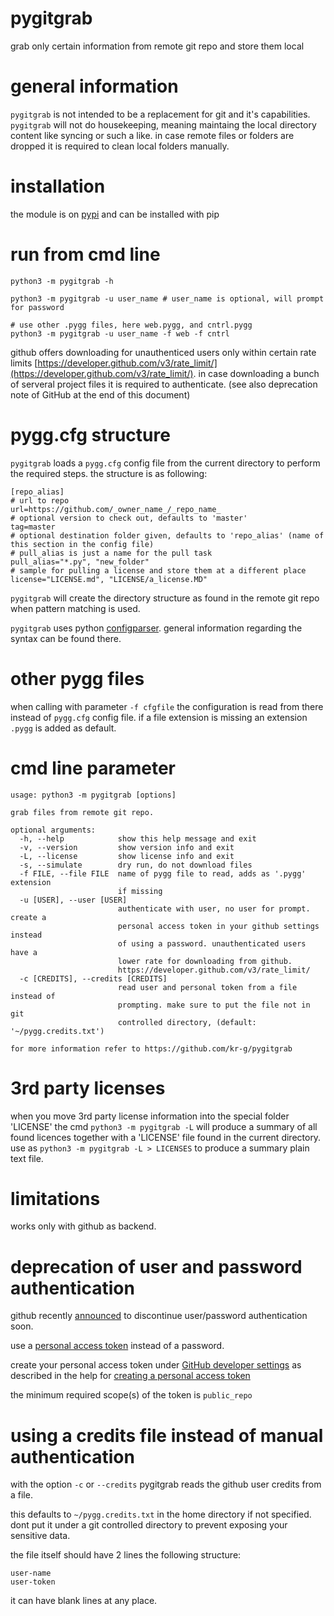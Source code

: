 
# pygitgrab 

grab only certain information from remote git repo and store them local

# general information

`pygitgrab` is not intended to be a replacement for git and it's capabilities.
`pygitgrab` will not do housekeeping, meaning maintaing the local directory content like syncing or such a like.
in case remote files or folders are dropped it is required to clean local folders manually.

# installation

the module is on [pypi](https://pypi.org/kr-g/pygitgrab) and can be installed with pip

# run from cmd line

    python3 -m pygitgrab -h
    
    python3 -m pygitgrab -u user_name # user_name is optional, will prompt for password
    
    # use other .pygg files, here web.pygg, and cntrl.pygg
    python3 -m pygitgrab -u user_name -f web -f cntrl   
    
    
github offers downloading for unauthenticed users only within certain rate limits [https://developer.github.com/v3/rate_limit/](https://developer.github.com/v3/rate_limit/).
in case downloading a bunch of serveral project files it is required to authenticate. (see also deprecation note of GitHub at the end of this document)


# pygg.cfg structure

`pygitgrab` loads a `pygg.cfg` config file from the current directory to perform the required steps.
the structure is as following:

    [repo_alias]
    # url to repo
    url=https://github.com/_owner_name_/_repo_name_
    # optional version to check out, defaults to 'master'
    tag=master
    # optional destination folder given, defaults to 'repo_alias' (name of this section in the config file)
    # pull_alias is just a name for the pull task
    pull_alias="*.py", "new_folder"
    # sample for pulling a license and store them at a different place
    license="LICENSE.md", "LICENSE/a_license.MD"
    

`pygitgrab` will create the directory structure as found in the remote git repo when pattern matching is used.

`pygitgrab` uses python [configparser](https://docs.python.org/3/library/configparser.html).
general information regarding the syntax can be found there.

# other pygg files

when calling with parameter `-f cfgfile` the configuration is read from there instead of `pygg.cfg` config file.
if a file extension is missing an extension `.pygg` is added as default.


# cmd line parameter

    usage: python3 -m pygitgrab [options]

    grab files from remote git repo.

    optional arguments:
      -h, --help            show this help message and exit
      -v, --version         show version info and exit
      -L, --license         show license info and exit
      -s, --simulate        dry run, do not download files
      -f FILE, --file FILE  name of pygg file to read, adds as '.pygg' extension
                            if missing
      -u [USER], --user [USER]
                            authenticate with user, no user for prompt. create a
                            personal access token in your github settings instead
                            of using a password. unauthenticated users have a
                            lower rate for downloading from github.
                            https://developer.github.com/v3/rate_limit/
      -c [CREDITS], --credits [CREDITS]
                            read user and personal token from a file instead of
                            prompting. make sure to put the file not in git
                            controlled directory, (default: '~/pygg.credits.txt')

    for more information refer to https://github.com/kr-g/pygitgrab


# 3rd party licenses

when you move 3rd party license information into the special folder 'LICENSE' the cmd `python3 -m pygitgrab -L` will produce a summary of all found licences together with a 'LICENSE' file found in the current directory. use as `python3 -m pygitgrab -L > LICENSES` to produce a summary plain text file.


# limitations

works only with github as backend.


# deprecation of user and password authentication 

github recently [announced](https://developer.github.com/changes/2019-11-05-deprecated-passwords-and-authorizations-api/) to discontinue user/password authentication soon.

use a [personal access token](https://developer.github.com/v3/auth/#basic-authentication) instead of a password.

create your personal access token under [GitHub developer settings](https://github.com/settings/tokens) as described in the help for [creating a personal access token](https://help.github.com/en/github/authenticating-to-github/creating-a-personal-access-token-for-the-command-line)

the minimum required scope(s) of the token is `public_repo`


# using a credits file instead of manual authentication
                              
with the option `-c` or `--credits` pygitgrab reads the github user credits from a file.
                              
this defaults to `~/pygg.credits.txt` in the home directory if not specified.
dont put it under a git controlled directory to prevent exposing your sensitive data.
                              
the file itself should have 2 lines the following structure:
                              
    user-name
    user-token

it can have blank lines at any place.
                              
